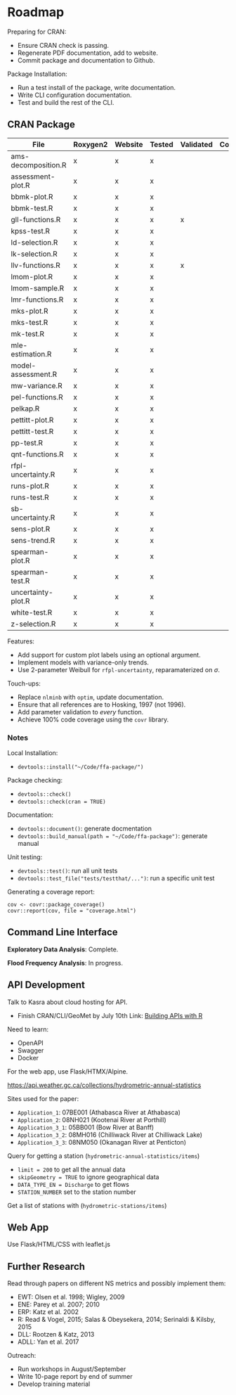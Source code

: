 # Roadmap

Preparing for CRAN:

- Ensure CRAN check is passing.
- Regenerate PDF documentation, add to website.
- Commit package and documentation to Github.

Package Installation:

- Run a test install of the package, write documentation.
- Write CLI configuration documentation.
- Test and build the rest of the CLI.

## CRAN Package

| File                | Roxygen2 | Website | Tested | Validated | Covered |
| ------------------- | -------- | ------- | ------ | --------- | ------- |
| ams-decomposition.R | x        | x       | x      |           |         |
| assessment-plot.R   | x        | x       | x      |           |         |
| bbmk-plot.R         | x        | x       | x      |           |         |
| bbmk-test.R         | x        | x       | x      |           |         |
| gll-functions.R     | x        | x       | x      | x         |         |
| kpss-test.R         | x        | x       | x      |           |         |
| ld-selection.R      | x        | x       | x      |           |         |
| lk-selection.R      | x        | x       | x      |           |         |
| llv-functions.R     | x        | x       | x      | x         |         |
| lmom-plot.R         | x        | x       | x      |           |         |
| lmom-sample.R       | x        | x       | x      |           |         |
| lmr-functions.R     | x        | x       | x      |           |         |
| mks-plot.R          | x        | x       | x      |           |         |
| mks-test.R          | x        | x       | x      |           |         |
| mk-test.R           | x        | x       | x      |           |         |
| mle-estimation.R    | x        | x       | x      |           |         |
| model-assessment.R  | x        | x       | x      |           |         |
| mw-variance.R       | x        | x       | x      |           |         |
| pel-functions.R     | x        | x       | x      |           |         |
| pelkap.R            | x        | x       | x      |           |         |
| pettitt-plot.R      | x        | x       | x      |           |         |
| pettitt-test.R      | x        | x       | x      |           |         |
| pp-test.R           | x        | x       | x      |           |         |
| qnt-functions.R     | x        | x       | x      |           |         |
| rfpl-uncertainty.R  | x        | x       | x      |           |         |
| runs-plot.R         | x        | x       | x      |           |         |
| runs-test.R         | x        | x       | x      |           |         |
| sb-uncertainty.R    | x        | x       | x      |           |         |
| sens-plot.R         | x        | x       | x      |           |         |
| sens-trend.R        | x        | x       | x      |           |         |
| spearman-plot.R     | x        | x       | x      |           |         |
| spearman-test.R     | x        | x       | x      |           |         |
| uncertainty-plot.R  | x        | x       | x      |           |         |
| white-test.R        | x        | x       | x      |           |         |
| z-selection.R       | x        | x       | x      |           |         |

Features:

- Add support for custom plot labels using an optional argument.
- Implement models with variance-only trends.
- Use 2-parameter Weibull for `rfpl-uncertainty`, reparamaterized on $\sigma$.

Touch-ups:

- Replace `nlminb` with `optim`, update documentation.
- Ensure that all references are to Hosking, 1997 (not 1996).
- Add parameter validation to _every_ function.
- Achieve 100% code coverage using the `covr` library.

### Notes

Local Installation:

- `devtools::install("~/Code/ffa-package/")`

Package checking:

- `devtools::check()`
- `devtools::check(cran = TRUE)`

Documentation:

- `devtools::document()`: generate docmentation
- `devtools::build_manual(path = "~/Code/ffa-package")`: generate manual

Unit testing:

- `devtools::test()`: run all unit tests
- `devtools::test_file("tests/testthat/...")`: run a specific unit test

Generating a coverage report:

```
cov <- covr::package_coverage()
covr::report(cov, file = "coverage.html")
```

## Command Line Interface

**Exploratory Data Analysis**: Complete.

**Flood Frequency Analysis**: In progress.

## API Development

Talk to Kasra about cloud hosting for API.

- Finish CRAN/CLI/GeoMet by July 10th
  Link: [Building APIs with R](https://www.youtube.com/watch?v=t-Is-8Qfym0)

Need to learn:

- OpenAPI
- Swagger
- Docker

For the web app, use Flask/HTMX/Alpine.

https://api.weather.gc.ca/collections/hydrometric-annual-statistics

Sites used for the paper:

- `Application_1`: 07BE001 (Athabasca River at Athabasca)
- `Application_2`: 08NH021 (Kootenai River at Porthill)
- `Application_3_1`: 05BB001 (Bow River at Banff)
- `Application_3_2`: 08MH016 (Chilliwack River at Chilliwack Lake)
- `Application_3_3`: 08NM050 (Okanagan River at Penticton)

Query for getting a station (`hydrometric-annual-statistics/items`)

- `limit = 200` to get all the annual data
- `skipGeometry = TRUE` to ignore geographical data
- `DATA_TYPE_EN = Discharge` to get flows
- `STATION_NUMBER` set to the station number

Get a list of stations with (`hydrometric-stations/items`)

## Web App

Use Flask/HTML/CSS with leaflet.js

## Further Research

Read through papers on different NS metrics and possibly implement them:

- EWT: Olsen et al. 1998; Wigley, 2009
- ENE: Parey et al. 2007; 2010
- ERP: Katz et al. 2002
- R: Read & Vogel, 2015; Salas & Obeysekera, 2014; Serinaldi & Kilsby, 2015
- DLL: Rootzen & Katz, 2013
- ADLL: Yan et al. 2017

Outreach:

- Run workshops in August/September
- Write 10-page report by end of summer
- Develop training material
